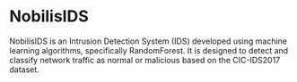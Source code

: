 # NobilisIDS
NobilisIDS is an Intrusion Detection System (IDS) developed using machine learning algorithms, specifically RandomForest. It is designed to detect and classify network traffic as normal or malicious based on the CIC-IDS2017 dataset.
